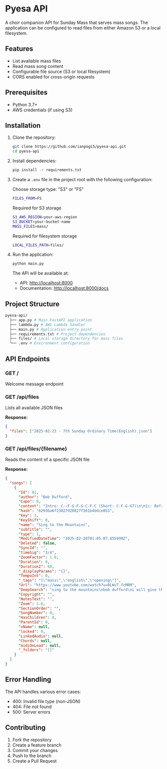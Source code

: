 # Pyesa API

A choir companion API for Sunday Mass that serves mass songs. The application can be configured to read files from either Amazon S3 or a local filesystem.

## Features

- List available mass files
- Read mass song content
- Configurable file source (S3 or local filesystem)
- CORS enabled for cross-origin requests

## Prerequisites

- Python 3.7+
- AWS credentials (if using S3)

## Installation

1. Clone the repository:

   ```bash
   git clone https://github.com/ianpogi5/pyesa-api.git
   cd pyesa-api
   ```

2. Install dependencies:

   ```bash
   pip install -r requirements.txt
   ```

3. Create a `.env` file in the project root with the following configuration:

   Choose storage type: "S3" or "FS"

   ```bash
   FILES_FROM=FS
   ```

   Required for S3 storage

   ```bash
   S3_AWS_REGION=your-aws-region
   S3_BUCKET=your-bucket-name
   MASS_FILES=mass/
   ```

   Required for filesystem storage

   ```bash
   LOCAL_FILES_PATH=files/
   ```

4. Run the application:

   ```bash
   python main.py
   ```

   The API will be available at:

   - API: [http://localhost:8000](http://localhost:8000)
   - Documentation: [http://localhost:8000/docs](http://localhost:8000/docs)

## Project Structure

```bash
pyesa-api/
  ├── app.py # Main FastAPI application
  ├── lambda.py # AWS Lambda handler
  ├── main.py # Application entry point
  ├── requirements.txt # Project dependencies
  ├── files/ # Local storage directory for mass files
  └── .env # Environment configuration
```

## API Endpoints

### GET /

Welcome message endpoint

### GET /api/files

Lists all available JSON files

**Response:**

```json
{
  "files": ["2025-02-23 - 7th Sunday Ordinary Time(English).json"]
}
```

### GET /api/files/{filename}

Reads the content of a specific JSON file

**Response:**

```json
{
  "songs": [
    {
      "Id": 81,
      "author": "Bob Dufford",
      "Capo": 0,
      "content": "Intro: C--F-G-F-G-C-F-C (Short: C-F-G-G7)\n\n{c: Refrain}\n[C]Sing to the mountains, [F]sing to the s[G]ea.\n[C]Raise your [Am]voices, [Dm7]lift your [G]hearts.\n[G7/F]This is the [C/E]day the [Em]Lord has [A]made.\n[D]Let all the [G]earth re[C]jo[F]ic[C]e.\n\n{c: Verse 1}\n[F]I will give thanks to [C]you, my Lord.\n[G]You have [G7]answered my [C]plea.\n[E]You have [E7]saved my [Am]soul from [Am7/G]death.\n[Dm]You are my strength and [G]song.[G7]   ",
      "hash": "62936a6f23027920827f361b4bdce053",
      "key": 3,
      "KeyShift": 0,
      "name": "Sing to the Mountains",
      "subTitle": "",
      "type": 1,
      "ModifiedDateTime": "2025-02-20T01:05:07.855999Z",
      "Deleted": false,
      "SyncId": "",
      "timeSig": "3/4",
      "ZoomFactor": 1.0,
      "Duration": 0,
      "Duration2": 60,
      "_displayParams": "{}",
      "TempoInt": 0,
      "_tags": "[\"mass\",\"english\",\"opening\"]",
      "Url": "https://www.youtube.com/watch?v=0LWuT-fcMRM",
      "DeepSearch": "sing to the mountains\nbob dufford\ni will give thanks to you my lord\nsttm\n",
      "Copyright": "",
      "NotesText": "",
      "Zoom": 1.0,
      "SectionOrder": "",
      "SongNumber": 0,
      "HasChildren": 0,
      "ParentId": 0,
      "vName": null,
      "locked": 0,
      "LinkedAudio": null,
      "Chords": null,
      "midiOnLoad": null,
      "_folders": "[]"
    }
  ]
}
```

## Error Handling

The API handles various error cases:

- 400: Invalid file type (non-JSON)
- 404: File not found
- 500: Server errors

## Contributing

1. Fork the repository
2. Create a feature branch
3. Commit your changes
4. Push to the branch
5. Create a Pull Request
